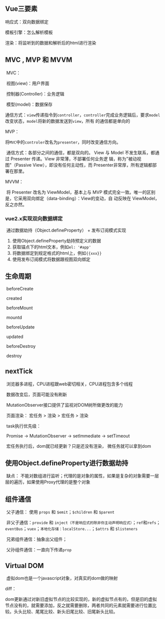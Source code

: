 ## Vue三要素

响应式：双向数据绑定

模板引擎：怎么解析模板

渲染：将监听到的数据和解析后的html进行渲染

## MVC , MVP 和 MVVM

​	MVC：

​		视图(view)：用户界面

​		控制器(Controller)：业务逻辑

​		模型(model)：数据保存

​	通信方式：`view`传递指令到`controller`，`controller`完成业务逻辑后，要求`model`改变状态，`model`将新的数据发送到`view`，所有						的通信都是单向的

MVP：

​	将`MVC`中的`controler`改名为`presenter`，同时改变通信方向。

​	通信方式：各部分之间的通信，都是双向的。 View 与 Model 不发生联系，都通过 Presenter 传递。View 非常薄，不部署任何业务逻						辑，称为"被动视图"（Passive View），即没有任何主动性，而 Presenter非常厚，所有逻辑都部署在那里。

MVVM：		

​	将 Presenter 改名为 ViewModel，基本上与 MVP 模式完全一致。唯一的区别是，它采用双向绑定（data-binding）：View的变动，自	动反映在 ViewModel，反之亦然。

### vue2.x实现双向数据绑定

​	通过数据劫持（Object.defineProperty） + 发布订阅模式实现

1. 使用Object.defineProperty劫持预定义的数据
2. 获取锚点下的html文本，例如`el: '#app'`
3. 将数据绑定到规定格式的html上，例如`{{xxx}}`
4. 使用发布订阅模式将数据跟视图双向绑定

## 生命周期

​	beforeCreate

​	created

​	beforeMount

​	mountd

​	beforeUpdate

​	updated

​	beforeDestroy

​	destroy

## nextTick

​	浏览器多进程，CPU进程跟web密切相关，CPU进程包含多个线程

​	数据改变后，页面可能没有刷新

​     MutationObserver接口提供了监视对DOM树所做更改的能力

​	页面渲染： 宏任务 > 渲染 > 宏任务 > 渲染

​	task执行优先级：

​		Promise -> MutationObserver -> setImmediate -> setTimeout

​	宏任务执行后，dom就已经更新？只是还没有渲染， 微任务就可以拿到dom

## 使用Object.defineProperty进行数据劫持

​	缺点： 不能对数组进行监听；代理的是对象的属性，如果是复杂的对象需要一层层的遍历，如果使用Proxy代理的是整个对象

## 组件通信

​	父子通信： 使用 `props` 和 `$emit`；`$children` 和 `$parent`

​	非父子通信：`provide` 和 `inject（不是响应式的除非你主动声明响应式）`；`ref`和`refs`； `eventBus`；`vuex`；`本地化存储：localStore...`；`$attrs` 和 `$listeners`

​	兄弟组件通信：抽象出父组件；

​	父孙组件通信：一直向下传递`prop`

## Virtual DOM

​	虚拟dom也是一个javascript对象，对真实的dom做的映射

diff：

​	dom更新通过对新旧虚拟节点的比较实现的，新的虚拟节点有的，但是旧的虚拟节点没有的，就需要添加，反之就需要删除，两者共同的元素就需要进行位置比较。头头比较、尾尾比较、新头旧尾比较、旧尾新头比较。